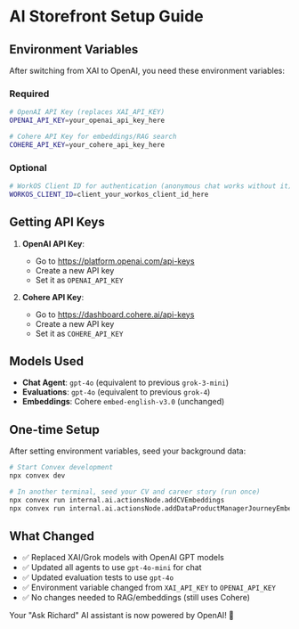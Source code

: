 # AI Storefront Setup Guide

## Environment Variables

After switching from XAI to OpenAI, you need these environment variables:

### Required
```bash
# OpenAI API Key (replaces XAI_API_KEY)
OPENAI_API_KEY=your_openai_api_key_here

# Cohere API Key for embeddings/RAG search
COHERE_API_KEY=your_cohere_api_key_here
```

### Optional
```bash
# WorkOS Client ID for authentication (anonymous chat works without it)
WORKOS_CLIENT_ID=client_your_workos_client_id_here
```

## Getting API Keys

1. **OpenAI API Key**: 
   - Go to https://platform.openai.com/api-keys
   - Create a new API key
   - Set it as `OPENAI_API_KEY`

2. **Cohere API Key**:
   - Go to https://dashboard.cohere.ai/api-keys
   - Create a new API key  
   - Set it as `COHERE_API_KEY`

## Models Used

- **Chat Agent**: `gpt-4o` (equivalent to previous `grok-3-mini`)
- **Evaluations**: `gpt-4o` (equivalent to previous `grok-4`)
- **Embeddings**: Cohere `embed-english-v3.0` (unchanged)

## One-time Setup

After setting environment variables, seed your background data:

```bash
# Start Convex development
npx convex dev

# In another terminal, seed your CV and career story (run once)
npx convex run internal.ai.actionsNode.addCVEmbeddings
npx convex run internal.ai.actionsNode.addDataProductManagerJourneyEmbeddings
```

## What Changed

- ✅ Replaced XAI/Grok models with OpenAI GPT models
- ✅ Updated all agents to use `gpt-4o-mini` for chat
- ✅ Updated evaluation tests to use `gpt-4o`
- ✅ Environment variable changed from `XAI_API_KEY` to `OPENAI_API_KEY`
- ✅ No changes needed to RAG/embeddings (still uses Cohere)

Your "Ask Richard" AI assistant is now powered by OpenAI! 🚀
